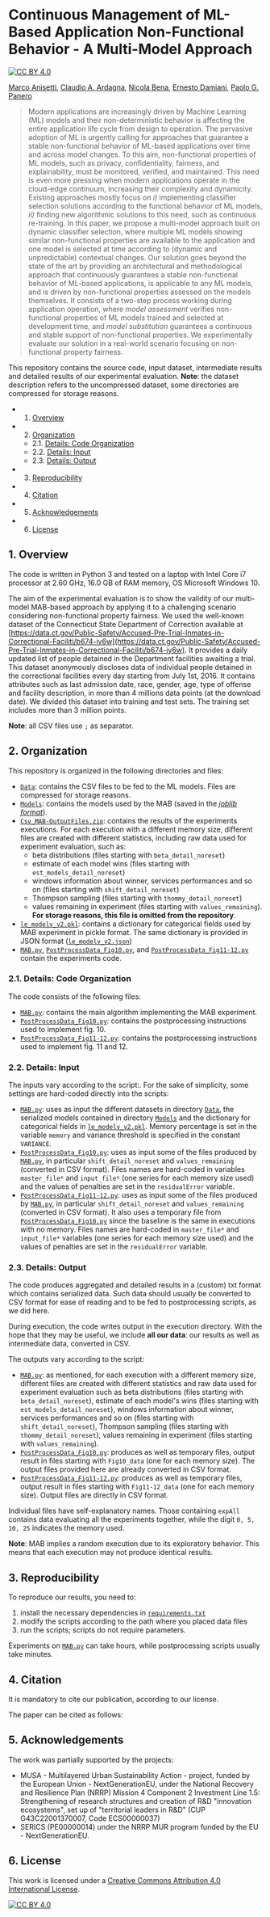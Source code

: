 # Continuous Management of ML-Based Application Non-Functional Behavior - A Multi-Model Approach

[![CC BY 4.0][cc-by-shield]][cc-by]

[Marco Anisetti](https://homes.di.unimi.it/anisetti), [Claudio A. Ardagna](https://homes.di.unimi.it/ardagna), [Nicola Bena](https://homes.di.unimi.it/bena), [Ernesto Damiani](https://sesar.di.unimi.it/staff/ernesto-damiani/), [Paolo G. Panero](https://www.linkedin.com/in/paolopanero/)

> Modern applications are increasingly driven by Machine Learning (ML) models and their non-deterministic behavior is affecting the entire application life cycle from design to operation. The pervasive adoption of ML is urgently calling for approaches that guarantee a stable non-functional behavior of ML-based applications over time and across model changes. To this aim, non-functional properties of ML models, such as privacy, confidentiality, fairness, and explainability, must be monitored, verified, and maintained. This need is even more pressing when modern applications operate in the cloud-edge continuum, increasing their complexity and dynamicity. Existing approaches mostly focus on *i)* implementing classifier selection solutions according to the functional behavior of ML models, *ii)* finding new algorithmic solutions to this need, such as continuous re-training. In this paper, we propose a multi-model approach built on dynamic classifier selection, where multiple ML models showing similar non-functional properties are available to the application and one model is selected at time according to (dynamic and unpredictable) contextual changes. Our solution goes beyond the state of the art by providing an architectural and methodological approach that continuously guarantees a stable non-functional behavior of ML-based applications, is applicable to any ML models, and is driven by non-functional properties assessed on the models themselves. It consists of a two-step process working during application operation, where *model assessment* verifies non-functional properties of ML models trained and selected at development time, and *model substitution* guarantees a continuous and stable support of non-functional properties. We experimentally evaluate our solution in a real-world scenario focusing on non-functional property fairness.

This repository contains the source code, input dataset, intermediate results and detailed results of our experimental evaluation. **Note**: the dataset description refers to the uncompressed dataset, some directories are compressed for storage reasons.

<!-- vscode-markdown-toc -->
* 1. [Overview](#Overview)
* 2. [Organization](#Organization)
	* 2.1. [Details: Code Organization](#Details:CodeOrganization)
	* 2.2. [Details: Input](#Details:Input)
	* 2.3. [Details: Output](#Details:Output)
* 3. [Reproducibility](#Reproducibility)
* 4. [Citation](#Citation)
* 5. [Acknowledgements](#Acknowledgements)
* 6. [License](#License)

<!-- vscode-markdown-toc-config
	numbering=true
	autoSave=true
	/vscode-markdown-toc-config -->
<!-- /vscode-markdown-toc -->

## 1. <a name='Overview'></a>Overview

The code is written in Python 3 and tested on a laptop with Intel Core i7 processor at 2.60 GHz, 16.0 GB of RAM memory, OS Microsoft Windows 10.

The aim of the experimental evaluation is to show the validity of our multi-model MAB-based approach by applying it to a challenging scenario considering non-functional property fairness. We used the well-known dataset of the Connecticut State Department of Correction available at [https://data.ct.gov/Public-Safety/Accused-Pre-Trial-Inmates-in-Correctional-Faciliti/b674-jy6w](https://data.ct.gov/Public-Safety/Accused-Pre-Trial-Inmates-in-Correctional-Faciliti/b674-jy6w). It provides a daily updated list of people detained in the Department facilities awaiting a trial. This dataset anonymously discloses data of individual people detained in the correctional facilities every day starting from July 1st, 2016. It contains attributes such as last admission date, race, gender, age, type of offense and facility description, in more than 4 millions data points (at the download date). We divided this dataset into training and test sets. The training set includes more than 3 million points.

**Note**: all CSV files use `;` as separator.

## 2. <a name='Organization'></a>Organization

This repository is organized in the following directories and files:

* [`Data`](data): contains the CSV files to be fed to the ML models. Files are compressed for storage reasons.
* [`Models`](Models): contains the models used by the MAB (saved in the [*joblib format*](https://scikit-learn.org/stable/model_persistence.html)).
* [`Csv_MAB-OutputFiles.zip`](Csv_MAB-OutputFiles.zip): contains the results of the experiments executions. For each execution with a different memory size, different files are created with different statistics, including raw data used for experiment evaluation, such as:
  * beta distributions (files starting with `beta_detail_noreset`)
  * estimate of each model wins (files starting with `est_models_detail_noreset`)
  * windows information about winner, services performances and so on (files starting with `shift_detail_noreset`)
  * Thompson sampling (files starting with `thommy_detail_noreset`)
  * values remaining in experiment (files starting with `values_remaining`). **For storage reasons, this file is omitted from the repository**.
* [`le_modelv_v2.pkl`](le_modelv_v2.pkl): contains a dictionary for categorical fields used by MAB experiment in pickle format. The same dictionary is provided in JSON format ([`le_modelv_v2.json`](le_modelv_v2.json))
* [`MAB.py`](MAB.py), [`PostProcessData_Fig10.py`](PostProcessData_Fig10.py), and [`PostProcessData_Fig11-12.py`](PostProcessData_Fig11-12.py) contain the experiments code.

### 2.1. <a name='Details:CodeOrganization'></a>Details: Code Organization

The code consists of the following files:

* [`MAB.py`](MAB.py): contains the main algorithm implementing the MAB experiment.
* [`PostProcessData_Fig10.py`](PostProcessData_Fig10.py): contains the postprocessing instructions used to implement fig. 10.
* [`PostProcessData_Fig11-12.py`](PostProcessData_Fig11-12.py): contains the postprocessing instructions used to implement fig. 11 and 12.

### 2.2. <a name='Details:Input'></a>Details: Input

The inputs vary according to the script:. For the sake of simplicity, some settings are hard-coded directly into the scripts:

* [`MAB.py`](MAB.py): uses as input the different datasets in directory [`Data`](data), the serialized models contained in directory [`Models`](Models) and the dictionary for categorical fields in [`le_modelv_v2.pkl`](le_modelv_v2.pkl). Memory percentage is set in the variable `memory` and variance threshold is specified in the constant `VARIANCE`.
* [`PostProcessData_Fig10.py`](PostProcessData_Fig10.py): uses as input some of the files produced by [`MAB.py`](MAB.py), in particular `shift_detail_noreset` and `values_remaining` (converted in CSV format). Files names are hard-coded in variables `master_file*` and `input_file*` (one series for each memory size used) and the values of penalties are set in the `residualError` variable.
* [`PostProcessData_Fig11-12.py`](PostProcessData_Fig11-12.py): uses as input some of the files produced by [`MAB.py`](MAB.py), in particular `shift_detail_noreset` and `values_remaining` (converted in CSV format). It also uses a temporary file from [`PostProcessData_Fig10.py`](PostProcessData_Fig10.py) since the baseline is the same in executions with no memory. Files names are hard-coded in `master_file*` and `input_file*` variables (one series for each memory size used) and the values of penalties are set in the `residualError` variable.

### 2.3. <a name='Details:Output'></a>Details: Output

The code produces aggregated and detailed results in a (custom) txt format which contains serialized data. Such data should usually be converted to CSV format for ease of reading and to be fed to postprocessing scripts, as we did here.

During execution, the code writes output in the execution directory. With the hope that they may be useful, we include **all our data**: our results as well as intermediate data, converted in CSV.

The outputs vary according to the script:

* [`MAB.py`](MAB.py): as mentioned, for each execution with a different memory size, different files are created with different statistics and raw data used for experiment evaluation such as beta distributions (files starting with `beta_detail_noreset`), estimate of each model's wins (files starting with `est_models_detail_noreset`), windows information about winner, services performances and so on (files starting with `shift_detail_noreset`), Thompson sampling (files starting with `thommy_detail_noreset`), values remaining in experiment (files starting with `values_remaining`).
* [`PostProcessData_Fig10.py`](PostProcessData_Fig10.py): produces as well as temporary files, output result in files starting with `Fig10_data` (one for each memory size). The output files provided here are already converted in CSV format.
* [`PostProcessData_Fig11-12.py`](PostProcessData_Fig11-12.py): produces as well as temporary files, output result in files starting with `Fig11-12_data` (one for each memory size). Output files are directly in CSV format.

Individual files have self-explanatory names. Those containing `expAll` contains data evaluating all the experiments together, while the digit `0, 5, 10, 25` indicates the memory used.

**Note**: MAB implies a random execution due to its exploratory behavior. This means that each execution may not produce identical results.

## 3. <a name='Reproducibility'></a>Reproducibility

To reproduce our results, you need to:

1. install the necessary dependencies in [`requirements.txt`](requirements.txt)
2. modify the scripts according to the path where you placed data files
3. run the scripts; scripts do not require parameters.

Experiments on [`MAB.py`](MAB.py) can take hours, while postprocessing scripts usually take minutes.

## 4. <a name='Citation'></a>Citation

It is mandatory to cite our publication, according to our license.

The paper can be cited as follows:

## 5. <a name='Acknowledgements'></a>Acknowledgements

The work was partially supported by the projects:

* MUSA - Multilayered Urban Sustainability Action - project, funded by the European Union - NextGenerationEU, under the National Recovery and Resilience Plan (NRRP) Mission 4 Component 2 Investment Line 1.5: Strengthening of research structures and creation of R&D "innovation ecosystems", set up of "territorial leaders in R&D" (CUP G43C22001370007, Code ECS00000037)
* SERICS (PE00000014) under the NRRP MUR program funded by the EU - NextGenerationEU.

## 6. <a name='License'></a>License

This work is licensed under a
[Creative Commons Attribution 4.0 International License][cc-by].

[![CC BY 4.0][cc-by-image]][cc-by]

[cc-by]: http://creativecommons.org/licenses/by/4.0/
[cc-by-image]: https://i.creativecommons.org/l/by/4.0/88x31.png
[cc-by-shield]: https://img.shields.io/badge/License-CC%20BY%204.0-lightgrey.svg
